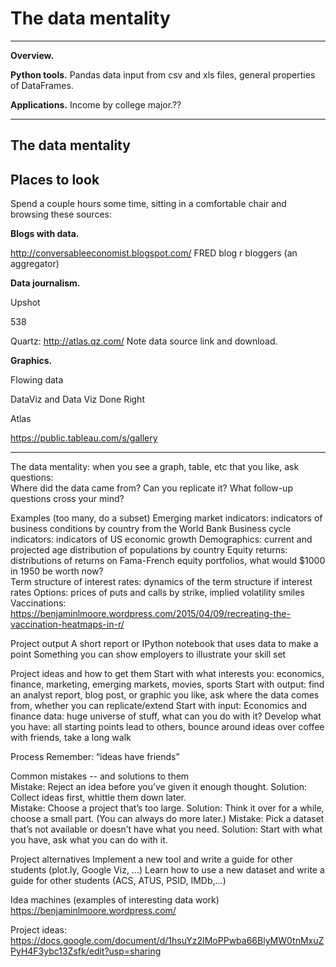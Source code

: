 # The data mentality


---
**Overview.**

**Python tools.**  Pandas data input from csv and xls files, general properties of DataFrames.

**Applications.**  Income by college major.??

---

## The data mentality




## Places to look

Spend a couple hours some time, sitting in a comfortable chair and browsing these sources:  

**Blogs with data.** 

http://conversableeconomist.blogspot.com/
FRED blog 
r bloggers (an aggregator) 






**Data journalism.** 

Upshot

538 

Quartz:  http://atlas.qz.com/  Note data source link and download.


**Graphics.** 

Flowing data 

DataViz and Data Viz Done Right 

Atlas

https://public.tableau.com/s/gallery

***************************


The data mentality:  when you see a graph, table, etc that you like, ask questions:  
Where did the data came from?
Can you replicate it?
What follow-up questions cross your mind?   

Examples (too many, do a subset) 
Emerging market indicators:  indicators of business conditions by country from the World Bank 
Business cycle indicators:  indicators of US economic growth 
Demographics:   current and projected age distribution of populations by country 
Equity returns:  distributions of returns on Fama-French equity portfolios, what would $1000 in 1950 be worth now?  
Term structure of interest rates:  dynamics of the term structure if interest rates 
Options:  prices of puts and calls by strike, implied volatility smiles 
Vaccinations:  https://benjaminlmoore.wordpress.com/2015/04/09/recreating-the-vaccination-heatmaps-in-r/ 

Project output
A short report or IPython notebook that uses data to make a point 
Something you can show employers to illustrate your skill set 

Project ideas and how to get them 
Start with what interests you:  economics, finance, marketing, emerging markets, movies, sports 
Start with output:  find an analyst report, blog post, or graphic you like, ask where the data comes from, whether you can replicate/extend 
Start with input:  Economics and finance data:  huge universe of stuff, what can you do with it? 
Develop what you have:  all starting points lead to others, bounce around ideas over coffee with friends, take a long walk 

Process
Remember:  “ideas have friends”  

Common mistakes -- and solutions to them  
Mistake:  Reject an idea before you’ve given it enough thought.  Solution:  Collect ideas first, whittle them down later.  
Mistake:  Choose a project that’s too large.  Solution:  Think it over for a while, choose a small part.  (You can always do more later.) 
Mistake:  Pick a dataset that’s not available or doesn’t have what you need.  Solution:  Start with what you have, ask what you can do with it.    

Project alternatives 
Implement a new tool and write a guide for other students (plot.ly, Google Viz, ...) 
Learn how to use a new dataset and write a guide for other students (ACS, ATUS, PSID, IMDb,...)  

Idea machines (examples of interesting data work)  
https://benjaminlmoore.wordpress.com/ 


Project ideas:  https://docs.google.com/document/d/1hsuYz2IMoPPwba66BlyMW0tnMxuZPyH4F3ybc13Zsfk/edit?usp=sharing 

